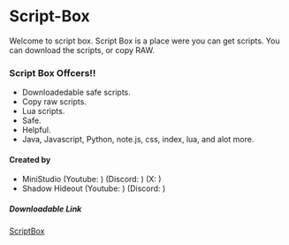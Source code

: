 # Script-Box
Welcome to script box. Script Box is a place were you can get scripts. You can download the scripts, or copy RAW. 

### Script Box Offcers!!
- Downloadedable safe scripts.
- Copy raw scripts.
- Lua scripts.
- Safe.
- Helpful.
- Java, Javascript, Python, note.js, css, index, lua, and alot more.


#### Created by 
- MiniStudio (Youtube: ) (Discord: ) (X: )
- Shadow Hideout (Youtube: ) (Discord: )

##### Downloadable Link
[ScriptBox](https://github.com/user-attachments/files/18785830/ScriptBoxMiniStudio.zip)
